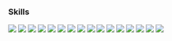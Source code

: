 <!-- css -->
<style type="text/css">
img {
  display: inline-block;
}
</style>

<!-- skills & tools -->
### Skills
<img src="https://img.shields.io/badge/java-007396?style=flat-square&logo=OpenJDK&logoColor=white">
<img src="https://img.shields.io/badge/Spring-6DB33F?style=flat-square&logo=Spring&logoColor=white">
<img src="https://img.shields.io/badge/springboot-6DB33F?style=flat-square&logo=springboot&logoColor=white">
<img src="https://img.shields.io/badge/Spring Security-6DB33F?style=flat-square&logo=Spring Security&logoColor=white">
<img src="https://img.shields.io/badge/MySQL-4479A1?style=flat-square&logo=MySQL&logoColor=white">
<img src="https://img.shields.io/badge/nginx-%23009639.svg?style=flat-square&logo=nginx&logoColor=white">
<img src="https://img.shields.io/badge/docker-%230db7ed.svg?style=flat-square&logo=docker&logoColor=white"> 
<img src="https://img.shields.io/badge/grafana-%23F46800.svg?style=flat-square&logo=grafana&logoColor=white">
<img src="https://img.shields.io/badge/Prometheus-E6522C?style=flat-square&logo=Prometheus&logoColor=white">
<img src="https://img.shields.io/badge/HTML5-E34F26?style=flat-square&logo=HTML5&logoColor=white">
<img src="https://img.shields.io/badge/CSS3-1572B6?style=flat-square&logo=CSS3&logoColor=white">
<img src="https://img.shields.io/badge/JavaScript-F7DF1E?style=flat-square&logo=JavaScript&logoColor=white">
<img src="https://img.shields.io/badge/Thymeleaf-005F0F?style=flat-square&logo=Thymeleaf&logoColor=white">
<img src="https://img.shields.io/badge/Vue.js-4FC08D?style=flat-square&logo=Vue.js&logoColor=white">
<img src="https://img.shields.io/badge/Nuxt.js-00DC82?style=flat-square&logo=Nuxt.js&logoColor=white">
<!-- gitanimals -->
<a href="https://github.com/devxb/gitanimals">
  <img src="https://render.gitanimals.org/farms/choidazzi"/>
</a>
  
